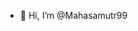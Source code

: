 - 👋 Hi, I’m @Mahasamutr99


<!---
Mahasamutr99/Mahasamutr99 is a ✨ special ✨ repository because its `README.md` (this file) appears on your GitHub profile.
You can click the Preview link to take a look at your changes.
--->
